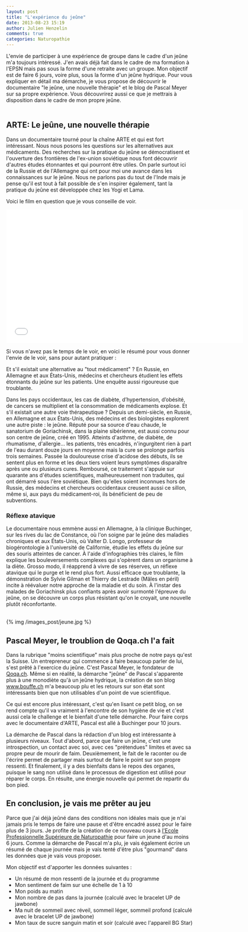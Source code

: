 ```yaml
---
layout: post
title: "L'expérience du jeûne"
date: 2013-08-23 15:19
author: Julien Henzelin
comments: true
categories: Naturopathie
---
```


<div class="resume">
L'envie de participer à une expérience de groupe dans le cadre d'un jeûne m'a toujours intéressé. J'en avais déjà fait dans le cadre de ma formation à l'EPSN mais pas sous la forme d'une retraite avec un groupe. Mon objectif est de faire 6 jours, voire plus, sous la forme d'un jeûne hydrique.  Pour vous expliquer en détail ma démarche, je vous propose de découvrir le documentaire "le jeûne, une nouvelle thérapie" et le blog de Pascal Meyer sur sa propre expérience. Vous découvrirez aussi ce que je mettrais à disposition dans le cadre de mon propre jeûne. 
</div><br />
<!-- more -->

<h2>ARTE: Le jeûne, une nouvelle thérapie</h2>

Dans un documentaire tourné pour la chaîne ARTE et qui est fort intéressant. Nous nous posons les questions sur les alternatives aux médicaments. Des recherches sur la pratique du jeûne se démocratisent et l'ouverture des frontières de l'ex-union soviétique nous font découvrir d'autres études étonnantes et qui pourront être utiles. On parle surtout ici de la Russie et de l'Allemagne qui ont pour moi une avance dans les connaissances sur le jeûne. Nous ne parlons pas du tout de l'Inde mais je pense qu'il est tout à fait possible de s'en inspirer également, tant la pratique du jeûne est développée chez les Yogi et Lama.

Voici le film en question que je vous conseille de voir. 

<iframe width="640" height="360" src="//www.youtube.com/embed/g3Abu6fKkT8?rel=0" frameborder="0" allowfullscreen></iframe>

Si vous n'avez pas le temps de le voir, en voici le résumé pour vous donner l'envie de le voir, sans pour autant pratiquer : 

<div class="quote_text">Et s'il existait une alternative au "tout médicament" ? En Russie, en Allemagne et aux États-Unis, médecins et chercheurs étudient les effets étonnants du jeûne sur les patients. Une enquête aussi rigoureuse que troublante. 

Dans les pays occidentaux, les cas de diabète, d’hypertension, d’obésité, de cancers se multiplient et la consommation de médicaments explose. Et s'il existait une autre voie thérapeutique ? Depuis un demi-siècle, en Russie, en Allemagne et aux États-Unis, des médecins et des biologistes explorent une autre piste : le jeûne. Réputé pour sa source d'eau chaude, le sanatorium de Goriachinsk, dans la plaine sibérienne, est aussi connu pour son centre de jeûne, créé en 1995. Atteints d'asthme, de diabète, de rhumatisme, d'allergie… les patients, très encadrés, n'ingurgitent rien à part de l'eau durant douze jours en moyenne mais la cure se prolonge parfois trois semaines. Passée la douloureuse crise d'acidose des débuts, ils se sentent plus en forme et les deux tiers voient leurs symptômes disparaître après une ou plusieurs cures. Remboursé, ce traitement s'appuie sur quarante ans d'études scientifiques, malheureusement non traduites, qui ont démarré sous l'ère soviétique. Bien qu'elles soient inconnues hors de Russie, des médecins et chercheurs occidentaux creusent aussi ce sillon, même si, aux pays du médicament-roi, ils bénéficient de peu de subventions. 

<h3>Réflexe atavique</h3>

Le documentaire nous emmène aussi en Allemagne, à la clinique Buchinger, sur les rives du lac de Constance, où l'on soigne par le jeûne des maladies chroniques et aux États-Unis, où Valter D. Longo, professeur de biogérontologie à l'université de Californie, étudie les effets du jeûne sur des souris atteintes de cancer. À l'aide d'infographies très claires, le film explique les bouleversements complexes qui s'opèrent dans un organisme à la diète. Grosso modo, il réapprend à vivre de ses réserves, un réflexe atavique qui le purge et le rend plus fort. Aussi efficace que troublante, la démonstration de Sylvie Gilman et Thierry de Lestrade (Mâles en péril) incite à réévaluer notre approche de la maladie et du soin. À l'instar des malades de Goriachinsk plus confiants après avoir surmonté l'épreuve du jeûne, on se découvre un corps plus résistant qu'on le croyait, une nouvelle plutôt réconfortante.
</div><br />

<div class="image_post">{% img /images_post/jeune.jpg %}</div>

<h2>Pascal Meyer, le troublion de Qoqa.ch l'a fait</h2>

Dans la rubrique "moins scientifique" mais plus proche de notre pays qu'est la Suisse. Un entrepreneur qui commence à faire beaucoup parler de lui, s'est prêté à l'exercice du jeûne. C'est Pascal Meyer, le fondateur de <a href="http://www.qoqa.ch/">Qoqa.ch</a>. Même si en réalité, la démarche "jeûne" de Pascal s'apparente plus à une monodiète qu'à un jeûne hydrique, la création de son blog <a href="http://www.bouffe.ch/">www.bouffe.ch</a> m'a beaucoup plu et les retours sur son état sont intéressants bien que non utilisables d'un point de vue scientifique. 

Ce qui est encore plus intéressant, c'est qu'en lisant ce petit blog, on se rend compte qu'il va vraiment à l'encontre de son hygiène de vie et c'est aussi cela le challenge et le bienfait d'une telle démarche. Pour faire corps avec le documentaire d'ARTE, Pascal est allé à Buchinger pour 10 jours. 

La démarche de Pascal dans la rédaction d'un blog est intéressante à plusieurs niveaux. Tout d'abord, parce que faire un jeûne, c'est une introspection, un contact avec soi, avec ces "prétendues" limites et avec sa propre peur de mourir de faim. Deuxièmement, le fait de le raconter ou de l'écrire permet de partager mais surtout de faire le point sur son propre ressenti. Et finalement, il y a des bienfaits dans le repos des organes, puisque le sang non utilisé dans le processus de digestion est utilisé pour réparer le corps. En résulte, une énergie nouvelle qui permet de repartir du bon pied. 

<h2>En conclusion, je vais me prêter au jeu</h2>

Parce que j'ai déjà jeûné dans des conditions non idéales mais que je n'ai jamais pris le temps de faire une pause et d'être encadré assez pour le faire plus de 3 jours. Je profite de la création de ce nouveau cours à <a href="http://www.epsn.ch/">l'Ecole Professionnelle Supérieure de Naturopathie</a> pour faire un jeune d'au moins 6 jours. Comme la démarche de Pascal m'a plu, je vais également écrire un résumé de chaque journée mais je vais tenté d'être plus "gourmand" dans les données que je vais vous proposer. 

Mon objectif est d'apporter les données suivantes : 

* Un résumé de mon ressenti de la journée et du programme
* Mon sentiment de faim sur une échelle de 1 à 10
* Mon poids au matin
* Mon nombre de pas dans la journée (calculé avec le bracelet UP de jawbone)
* Ma nuit de sommeil avec réveil, sommeil léger, sommeil profond (calculé avec le bracelet UP de jawbone)
* Mon taux de sucre sanguin matin et soir (calculé avec l'appareil BG Star)

